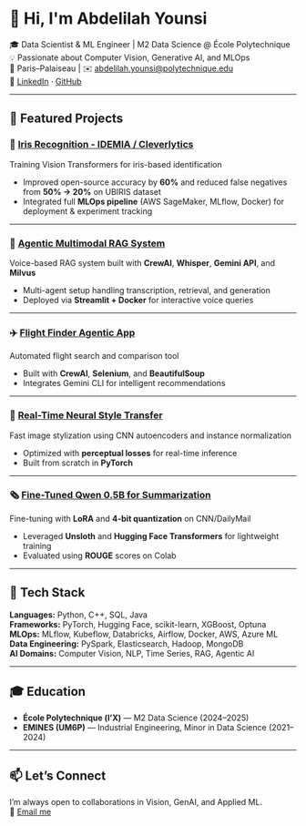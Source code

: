 # 👋 Hi, I'm Abdelilah Younsi  

🎓 Data Scientist & ML Engineer | M2 Data Science @ École Polytechnique  
💡 Passionate about Computer Vision, Generative AI, and MLOps  
📍 Paris–Palaiseau | ✉️ abdelilah.younsi@polytechnique.edu  
🔗 [LinkedIn](https://linkedin.com/in/abdelilahyounsi) · [GitHub](https://github.com/AbdelilahYounsi)

---

## 🚀 Featured Projects

### 🧠 [Iris Recognition - IDEMIA / Cleverlytics](https://github.com/AbdelilahYounsi)
Training Vision Transformers for iris-based identification  
- Improved open-source accuracy by **60%** and reduced false negatives from **50% → 20%** on UBIRIS dataset  
- Integrated full **MLOps pipeline** (AWS SageMaker, MLflow, Docker) for deployment & experiment tracking  

---

### 🤖 [Agentic Multimodal RAG System](https://github.com/AbdelilahYounsi)
Voice-based RAG system built with **CrewAI**, **Whisper**, **Gemini API**, and **Milvus**  
- Multi-agent setup handling transcription, retrieval, and generation  
- Deployed via **Streamlit + Docker** for interactive voice queries  

---

### ✈️ [Flight Finder Agentic App](https://github.com/AbdelilahYounsi/flight-finder)
Automated flight search and comparison tool  
- Built with **CrewAI**, **Selenium**, and **BeautifulSoup**  
- Integrates Gemini CLI for intelligent recommendations  

---

### 🎨 [Real-Time Neural Style Transfer](https://github.com/AbdelilahYounsi/style-transfer)
Fast image stylization using CNN autoencoders and instance normalization  
- Optimized with **perceptual losses** for real-time inference  
- Built from scratch in **PyTorch**

---

### 🗞️ [Fine-Tuned Qwen 0.5B for Summarization](https://github.com/AbdelilahYounsi/Qwen-0.5-B-for-summarization)
Fine-tuning with **LoRA** and **4-bit quantization** on CNN/DailyMail  
- Leveraged **Unsloth** and **Hugging Face Transformers** for lightweight training  
- Evaluated using **ROUGE** scores on Colab  

---

## 🧰 Tech Stack

**Languages:** Python, C++, SQL, Java  
**Frameworks:** PyTorch, Hugging Face, scikit-learn, XGBoost, Optuna  
**MLOps:** MLflow, Kubeflow, Databricks, Airflow, Docker, AWS, Azure ML  
**Data Engineering:** PySpark, Elasticsearch, Hadoop, MongoDB  
**AI Domains:** Computer Vision, NLP, Time Series, RAG, Agentic AI  

---

## 🎓 Education
- **École Polytechnique (l’X)** — M2 Data Science (2024–2025)  
- **EMINES (UM6P)** — Industrial Engineering, Minor in Data Science (2021–2024)

---

## 📫 Let’s Connect
I’m always open to collaborations in Vision, GenAI, and Applied ML.  
📩 [Email me](mailto:abdelilah.younsi@polytechnique.edu)
